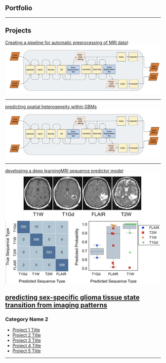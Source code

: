 ## Portfolio

---

## Projects 

[Creating a pipeline for automatic preprocessing of MRI data]([http://example.com/))
<img src="images/pipeline.jpg?raw=true"/>

---
[predicting spatial heterogeneity within GBMs]([https://github.com/SARARANJBAR/SpatialHeterogeneityPredictor])
<img src="images/pipeline.jpg?raw=true"/>

---
[developing a deep learningMRI sequence predictor model]([https://github.com/SARARANJBAR/PNTGliomaSegmentationProjec])
<img src="images/seqpred.png?raw=true"/>

[predicting sex-specific glioma tissue state transition from imaging patterns]([https://github.com/SARARANJBAR/PNTGliomaBiopsyMachineLearningProject])
---

### Category Name 2

- [Project 1 Title](http://example.com/)
- [Project 2 Title](http://example.com/)
- [Project 3 Title](http://example.com/)
- [Project 4 Title](http://example.com/)
- [Project 5 Title](http://example.com/)

---



